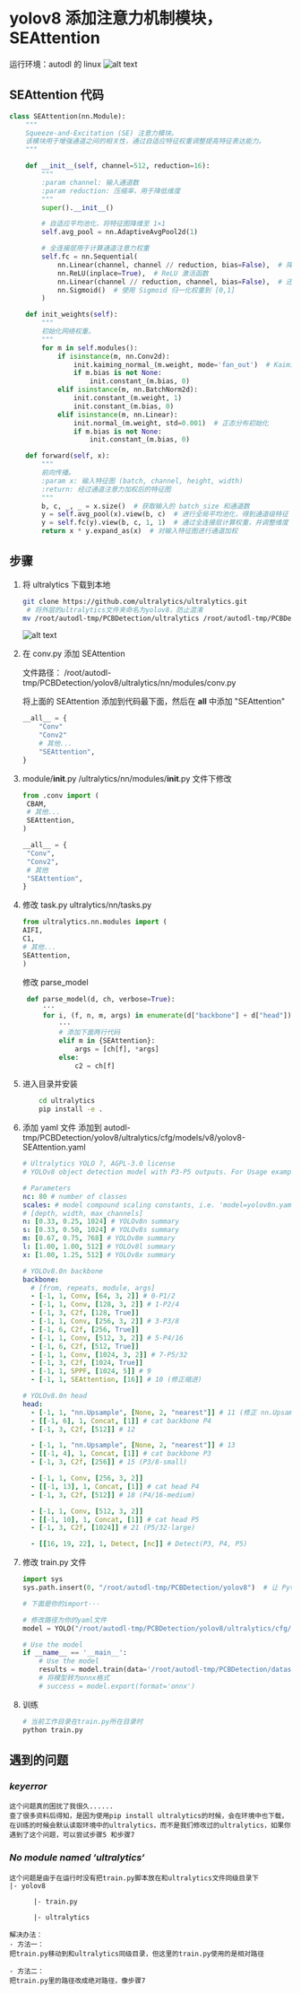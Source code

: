 # yolov8 添加注意力机制模块，SEAttention

运行环境：autodl 的 linux
![alt text](./image/image-9.png)

## SEAttention 代码

```python
class SEAttention(nn.Module):
    """
    Squeeze-and-Excitation (SE) 注意力模块。
    该模块用于增强通道之间的相关性，通过自适应特征权重调整提高特征表达能力。
    """

    def __init__(self, channel=512, reduction=16):
        """
        :param channel: 输入通道数
        :param reduction: 压缩率，用于降低维度
        """
        super().__init__()

        # 自适应平均池化，将特征图降维至 1×1
        self.avg_pool = nn.AdaptiveAvgPool2d(1)

        # 全连接层用于计算通道注意力权重
        self.fc = nn.Sequential(
            nn.Linear(channel, channel // reduction, bias=False),  # 降维
            nn.ReLU(inplace=True),  # ReLU 激活函数
            nn.Linear(channel // reduction, channel, bias=False),  # 还原维度
            nn.Sigmoid()  # 使用 Sigmoid 归一化权重到 [0,1]
        )

    def init_weights(self):
        """
        初始化网络权重。
        """
        for m in self.modules():
            if isinstance(m, nn.Conv2d):
                init.kaiming_normal_(m.weight, mode='fan_out')  # Kaiming 初始化
                if m.bias is not None:
                    init.constant_(m.bias, 0)
            elif isinstance(m, nn.BatchNorm2d):
                init.constant_(m.weight, 1)
                init.constant_(m.bias, 0)
            elif isinstance(m, nn.Linear):
                init.normal_(m.weight, std=0.001)  # 正态分布初始化
                if m.bias is not None:
                    init.constant_(m.bias, 0)

    def forward(self, x):
        """
        前向传播。
        :param x: 输入特征图 (batch, channel, height, width)
        :return: 经过通道注意力加权后的特征图
        """
        b, c, _, _ = x.size()  # 获取输入的 batch_size 和通道数
        y = self.avg_pool(x).view(b, c)  # 进行全局平均池化，得到通道级特征
        y = self.fc(y).view(b, c, 1, 1)  # 通过全连接层计算权重，并调整维度
        return x * y.expand_as(x)  # 对输入特征图进行通道加权
```

## 步骤

1. 将 ultralytics 下载到本地

   ```bash
   git clone https://github.com/ultralytics/ultralytics.git
    # 将外层的ultralytics文件夹命名为yolov8，防止混淆
   mv /root/autodl-tmp/PCBDetection/ultralytics /root/autodl-tmp/PCBDetection/yolov8

   ```

   ![alt text](./image/image-10.png)

2. 在 conv.py 添加 SEAttention

   文件路径： /root/autodl-tmp/PCBDetection/yolov8/ultralytics/nn/modules/conv.py

   将上面的 SEAttention 添加到代码最下面，然后在 **all** 中添加 "SEAttention"

   ```python
   __all__ = {
       "Conv"
       "Conv2"
       # 其他...
       "SEAttention",
   }
   ```

3. module/**init**.py
   /ultralytics/nn/modules/**init**.py 文件下修改

   ```python
   from .conv import (
    CBAM,
    # 其他...
    SEAttention,
   )

   __all__ = {
    "Conv",
    "Conv2",
    # 其他
    "SEAttention",
   }
   ```

4. 修改 task.py
   ultralytics/nn/tasks.py

   ```python
   from ultralytics.nn.modules import (
   AIFI,
   C1,
   # 其他...
   SEAttention,
   )
   ```

   修改 parse_model

   ```python
    def parse_model(d, ch, verbose=True):
        ···
        for i, (f, n, m, args) in enumerate(d["backbone"] + d["head"]):
            ···
            # 添加下面两行代码
            elif m in {SEAttention}:
                args = [ch[f], *args]
            else:
                c2 = ch[f]
   ```

5. 进入目录并安装

   ```bash
       cd ultralytics
       pip install -e .
   ```

6. 添加 yaml 文件
   添加到 autodl-tmp/PCBDetection/yolov8/ultralytics/cfg/models/v8/yolov8-SEAttention.yaml

   ```yaml
   # Ultralytics YOLO ?, AGPL-3.0 license
   # YOLOv8 object detection model with P3-P5 outputs. For Usage examples see https://docs.ultralytics.com/tasks/detect

   # Parameters
   nc: 80 # number of classes
   scales: # model compound scaling constants, i.e. 'model=yolov8n.yaml' will call yolov8.yaml with scale 'n'
   # [depth, width, max_channels]
   n: [0.33, 0.25, 1024] # YOLOv8n summary
   s: [0.33, 0.50, 1024] # YOLOv8s summary
   m: [0.67, 0.75, 768] # YOLOv8m summary
   l: [1.00, 1.00, 512] # YOLOv8l summary
   x: [1.00, 1.25, 512] # YOLOv8x summary

   # YOLOv8.0n backbone
   backbone:
     # [from, repeats, module, args]
     - [-1, 1, Conv, [64, 3, 2]] # 0-P1/2
     - [-1, 1, Conv, [128, 3, 2]] # 1-P2/4
     - [-1, 3, C2f, [128, True]]
     - [-1, 1, Conv, [256, 3, 2]] # 3-P3/8
     - [-1, 6, C2f, [256, True]]
     - [-1, 1, Conv, [512, 3, 2]] # 5-P4/16
     - [-1, 6, C2f, [512, True]]
     - [-1, 1, Conv, [1024, 3, 2]] # 7-P5/32
     - [-1, 3, C2f, [1024, True]]
     - [-1, 1, SPPF, [1024, 5]] # 9
     - [-1, 1, SEAttention, [16]] # 10 (修正缩进)

   # YOLOv8.0n head
   head:
     - [-1, 1, "nn.Upsample", [None, 2, "nearest"]] # 11 (修正 nn.Upsample)
     - [[-1, 6], 1, Concat, [1]] # cat backbone P4
     - [-1, 3, C2f, [512]] # 12

     - [-1, 1, "nn.Upsample", [None, 2, "nearest"]] # 13
     - [[-1, 4], 1, Concat, [1]] # cat backbone P3
     - [-1, 3, C2f, [256]] # 15 (P3/8-small)

     - [-1, 1, Conv, [256, 3, 2]]
     - [[-1, 13], 1, Concat, [1]] # cat head P4
     - [-1, 3, C2f, [512]] # 18 (P4/16-medium)

     - [-1, 1, Conv, [512, 3, 2]]
     - [[-1, 10], 1, Concat, [1]] # cat head P5
     - [-1, 3, C2f, [1024]] # 21 (P5/32-large)

     - [[16, 19, 22], 1, Detect, [nc]] # Detect(P3, P4, P5)
   ```

7. 修改 train.py 文件

   ```python
   import sys
   sys.path.insert(0, "/root/autodl-tmp/PCBDetection/yolov8")  # 让 Python 先查找 yolov8 目录

   # 下面是你的import···

   # 修改路径为你的yaml文件
   model = YOLO("/root/autodl-tmp/PCBDetection/yolov8/ultralytics/cfg/models/v8/SEAtt_yolov8.yaml").load('yolov8n.pt')

   # Use the model
   if __name__ == '__main__':
       # Use the model
       results = model.train(data='/root/autodl-tmp/PCBDetection/datasets/PCB_DATASET/data.yaml', epochs=250, batch=4)  # 训练模型
       # 将模型转为onnx格式
       # success = model.export(format='onnx')
   ```

8. 训练

   ```python
   # 当前工作目录在train.py所在目录时
   python train.py
   ```

## 遇到的问题

### **_keyerror_**

    这个问题真的困扰了我很久......
    查了很多资料后得知，是因为使用pip install ultralytics的时候，会在环境中也下载，在训练的时候会默认读取环境中的ultralytics，而不是我们修改过的ultralytics，如果你遇到了这个问题，可以尝试步骤5 和步骤7

### **_No module named ‘ultralytics‘_**

    这个问题是由于在运行时没有把train.py脚本放在和ultralytics文件同级目录下
    |- yolov8

          |- train.py

          |- ultralytics

    解决办法：
    - 方法一：
    把train.py移动到和ultralytics同级目录，但这里的train.py使用的是相对路径

    - 方法二：
    把train.py里的路径改成绝对路径，像步骤7
